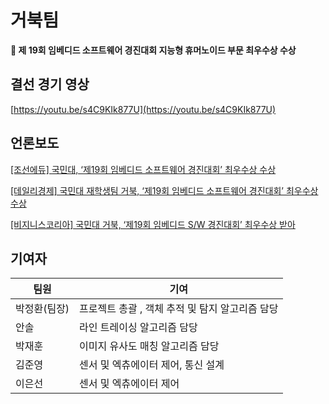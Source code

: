 # 거북팀

**🥇 제 19회 임베디드 소프트웨어 경진대회 지능형 휴머노이드 부문 최우수상 수상**

## 결선 경기 영상

[https://youtu.be/s4C9KIk877U](https://youtu.be/s4C9KIk877U)

## 언론보도


[[조선에듀] 국민대, ‘제19회 임베디드 소프트웨어 경진대회’ 최우수상 수상](http://edu.chosun.com/site/data/html_dir/2021/12/31/2021123100966.html)

[[데일리경제] 국민대 재학생팀 거북, ‘제19회 임베디드 소프트웨어 경진대회’ 최우수상 수상](http://www.kdpress.co.kr/news/articleView.html?idxno=109675)

[[비지니스코리아] 국민대 거북, ‘제19회 임베디드 S/W 경진대회’ 최우수상 받아](http://www.businesskorea.co.kr/news/articleView.html?idxno=85183)

## 기여자

| 팀원 | 기여 |
| --- | --- |
| 박정환(팀장) | 프로젝트 총괄 , 객체 추적 및 탐지 알고리즘 담당 |
| 안솔 | 라인 트레이싱 알고리즘 담당 |
| 박재훈 | 이미지 유사도 매칭 알고리즘 담당 |
| 김준영 | 센서 및 엑츄에이터 제어, 통신 설계 |
| 이은선 | 센서 및 엑츄에이터 제어 |
